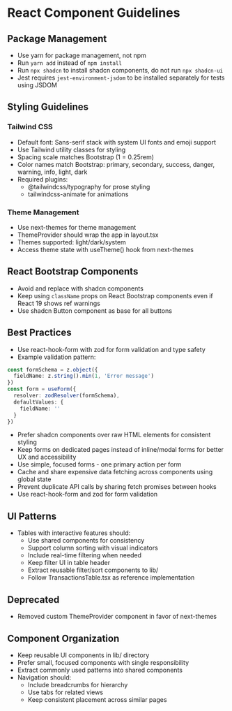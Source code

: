 # React Component Guidelines

## Package Management

- Use yarn for package management, not npm
- Run `yarn add` instead of `npm install`
- Run `npx shadcn` to install shadcn components, do not run `npx shadcn-ui`
- Jest requires `jest-environment-jsdom` to be installed separately for tests using JSDOM

## Styling Guidelines

### Tailwind CSS
- Default font: Sans-serif stack with system UI fonts and emoji support
- Use Tailwind utility classes for styling
- Spacing scale matches Bootstrap (1 = 0.25rem)
- Color names match Bootstrap: primary, secondary, success, danger, warning, info, light, dark
- Required plugins:
  - @tailwindcss/typography for prose styling
  - tailwindcss-animate for animations

### Theme Management

- Use next-themes for theme management
- ThemeProvider should wrap the app in layout.tsx
- Themes supported: light/dark/system
- Access theme state with useTheme() hook from next-themes

## React Bootstrap Components

- Avoid and replace with shadcn components
- Keep using `className` props on React Bootstrap components even if React 19 shows ref warnings
- Use shadcn Button component as base for all buttons

## Best Practices

- Use react-hook-form with zod for form validation and type safety
- Example validation pattern:
```ts
const formSchema = z.object({
  fieldName: z.string().min(1, 'Error message')
})
const form = useForm({
  resolver: zodResolver(formSchema),
  defaultValues: {
    fieldName: ''
  }
})
```
- Prefer shadcn components over raw HTML elements for consistent styling
- Keep forms on dedicated pages instead of inline/modal forms for better UX and accessibility
- Use simple, focused forms - one primary action per form
- Cache and share expensive data fetching across components using global state
- Prevent duplicate API calls by sharing fetch promises between hooks
- Use react-hook-form and zod for form validation

## UI Patterns

- Tables with interactive features should:
  - Use shared components for consistency
  - Support column sorting with visual indicators
  - Include real-time filtering when needed
  - Keep filter UI in table header
  - Extract reusable filter/sort components to lib/
  - Follow TransactionsTable.tsx as reference implementation

## Deprecated

- Removed custom ThemeProvider component in favor of next-themes

## Component Organization

- Keep reusable UI components in lib/ directory
- Prefer small, focused components with single responsibility
- Extract commonly used patterns into shared components
- Navigation should:
  - Include breadcrumbs for hierarchy
  - Use tabs for related views
  - Keep consistent placement across similar pages

